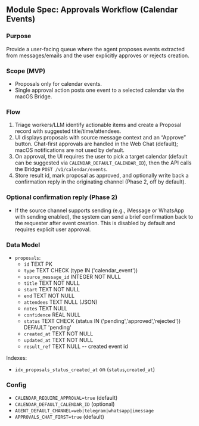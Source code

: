## Module Spec: Approvals Workflow (Calendar Events)

### Purpose
Provide a user-facing queue where the agent proposes events extracted from messages/emails and the user explicitly approves or rejects creation.

### Scope (MVP)
- Proposals only for calendar events.
- Single approval action posts one event to a selected calendar via the macOS Bridge.

### Flow
1) Triage workers/LLM identify actionable items and create a Proposal record with suggested title/time/attendees.
2) UI displays proposals with source message context and an “Approve” button. Chat-first approvals are handled in the Web Chat (default); macOS notifications are not used by default.
3) On approval, the UI requires the user to pick a target calendar (default can be suggested via `CALENDAR_DEFAULT_CALENDAR_ID`), then the API calls the Bridge `POST /v1/calendar/events`.
4) Store result id, mark proposal as approved, and optionally write back a confirmation reply in the originating channel (Phase 2, off by default).

### Optional confirmation reply (Phase 2)
- If the source channel supports sending (e.g., iMessage or WhatsApp with sending enabled), the system can send a brief confirmation back to the requester after event creation. This is disabled by default and requires explicit user approval.

### Data Model
- `proposals`:
  - `id` TEXT PK
  - `type` TEXT CHECK (type IN ('calendar_event'))
  - `source_message_id` INTEGER NOT NULL
  - `title` TEXT NOT NULL
  - `start` TEXT NOT NULL
  - `end` TEXT NOT NULL
  - `attendees` TEXT NULL (JSON)
  - `notes` TEXT NULL
  - `confidence` REAL NULL
  - `status` TEXT CHECK (status IN ('pending','approved','rejected')) DEFAULT 'pending'
  - `created_at` TEXT NOT NULL
  - `updated_at` TEXT NOT NULL
  - `result_ref` TEXT NULL -- created event id

Indexes:
- `idx_proposals_status_created_at` on (`status`,`created_at`)

### Config
- `CALENDAR_REQUIRE_APPROVAL=true` (default)
- `CALENDAR_DEFAULT_CALENDAR_ID` (optional)
- `AGENT_DEFAULT_CHANNEL=web|telegram|whatsapp|imessage`
- `APPROVALS_CHAT_FIRST=true` (default)


